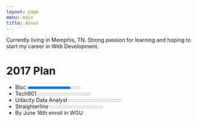 ```yaml
---
layout: page
menu: main
title: About
---
```


Currently living in Memphis, TN. Strong passion for learning and hoping to start my career in Web Development.

# 2017 Plan
* Bloc <progress value="81" max="100"></progress>
* Tech901 <progress value="0" max="100"></progress>
* Udacity Data Analyst <progress value="0" max="100"></progress>
* Straighterline <progress value="0" max="100"></progress>
* By June 16th enroll in WGU
